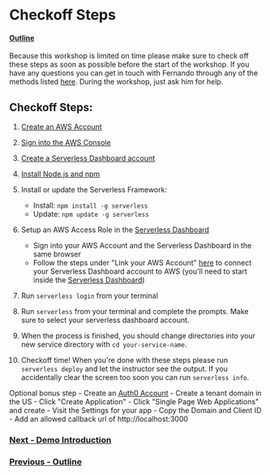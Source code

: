 # Checkoff Steps

#### [Outline](README.md)

Because this workshop is limited on time please make sure to check off these steps as soon as possible before the start of the workshop. If you have any questions you can get in touch with Fernando through any of the methods listed [here](https://www.fernandomc.com/contact). During the workshop, just ask him for help.

## Checkoff Steps:

1. [Create an AWS Account](https://aws.amazon.com/premiumsupport/knowledge-center/create-and-activate-aws-account/)
2. [Sign into the AWS Console](https://docs.aws.amazon.com/IAM/latest/UserGuide/console.html)
3. [Create a Serverless Dashboard account](https://dashboard.serverless.com)
4. [Install Node.js and npm](https://nodejs.org/en/download)
5. Install or update the Serverless Framework: 
    - Install: `npm install -g serverless`
    - Update: `npm update -g serverless`
6. Setup an AWS Access Role in the [Serverless Dashboard](https://dashboard.serverless.com)
    - Sign into your AWS Account and the Serverless Dashboard in the same browser
    - Follow the steps under "Link your AWS Account" [here](https://serverless.com/framework/docs/dashboard/access-roles#link-your-aws-account) to connect your Serverless Dashboard account to AWS (you'll need to start inside the [Serverless Dashboard](https://dashboard.serverless.com))

7. Run `serverless login` from your terminal
8. Run `serverless` from your terminal and complete the prompts. Make sure to select your serverless dashboard account. 
9. When the process is finished, you should change directories into your new service directory with `cd your-service-name`.
10. Checkoff time! When you're done with these steps please run `serverless deploy` and let the instructor see the output. If you accidentally clear the screen too soon you can run `serverless info`.

Optional bonus step - Create an [Auth0 Account](https://auth0.com/)
    - Create a tenant domain in the US
    - Click "Create Application"
    - Click "Single Page Web Applications" and create
    - Visit the Settings for your app
    - Copy the Domain and Client ID
    - Add an allowed callback url of http://localhost:3000


### [Next - Demo Introduction](demo-introduction.md)

### [Previous - Outline](README.md)